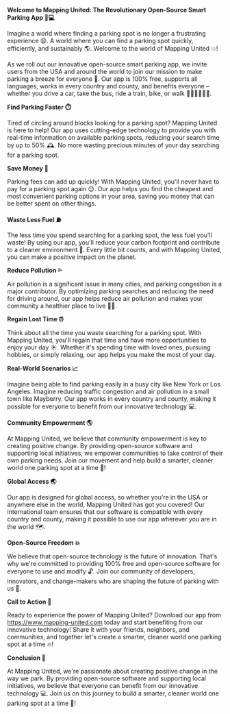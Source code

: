 **Welcome to Mapping United: The Revolutionary Open-Source Smart Parking App 🚗💻**

Imagine a world where finding a parking spot is no longer a frustrating experience 😩. A world where you can find a parking spot quickly, efficiently, and sustainably 🌎. Welcome to the world of Mapping United 💥!

As we roll out our innovative open-source smart parking app, we invite users from the USA and around the world to join our mission to make parking a breeze for everyone 🌟. Our app is 100% free, supports all languages, works in every country and county, and benefits everyone – whether you drive a car, take the bus, ride a train, bike, or walk 🚌🚂🚴‍♀️🏃‍♂️.

**Find Parking Faster ⏱️**

Tired of circling around blocks looking for a parking spot? Mapping United is here to help! Our app uses cutting-edge technology to provide you with real-time information on available parking spots, reducing your search time by up to 50% 🕰️. No more wasting precious minutes of your day searching for a parking spot.

**Save Money 💸**

Parking fees can add up quickly! With Mapping United, you'll never have to pay for a parking spot again 😊. Our app helps you find the cheapest and most convenient parking options in your area, saving you money that can be better spent on other things.

**Waste Less Fuel ⛽️**

The less time you spend searching for a parking spot, the less fuel you'll waste! By using our app, you'll reduce your carbon footprint and contribute to a cleaner environment 🌳. Every little bit counts, and with Mapping United, you can make a positive impact on the planet.

**Reduce Pollution 💦**

Air pollution is a significant issue in many cities, and parking congestion is a major contributor. By optimizing parking searches and reducing the need for driving around, our app helps reduce air pollution and makes your community a healthier place to live 🏃‍♀️.

**Regain Lost Time ⏰**

Think about all the time you waste searching for a parking spot. With Mapping United, you'll regain that time and have more opportunities to enjoy your day ☀️. Whether it's spending time with loved ones, pursuing hobbies, or simply relaxing, our app helps you make the most of your day.

**Real-World Scenarios 📈**

Imagine being able to find parking easily in a busy city like New York or Los Angeles. Imagine reducing traffic congestion and air pollution in a small town like Mayberry. Our app works in every country and county, making it possible for everyone to benefit from our innovative technology 💻.

**Community Empowerment 🌎**

At Mapping United, we believe that community empowerment is key to creating positive change. By providing open-source software and supporting local initiatives, we empower communities to take control of their own parking needs. Join our movement and help build a smarter, cleaner world one parking spot at a time 🔩!

**Global Access 🌏**

Our app is designed for global access, so whether you're in the USA or anywhere else in the world, Mapping United has got you covered! Our international team ensures that our software is compatible with every country and county, making it possible to use our app wherever you are in the world 🗺️.

**Open-Source Freedom 💥**

We believe that open-source technology is the future of innovation. That's why we're committed to providing 100% free and open-source software for everyone to use and modify 🔓. Join our community of developers, innovators, and change-makers who are shaping the future of parking with us 🚀.

**Call to Action 📣**

Ready to experience the power of Mapping United? Download our app from https://www.mapping-united.com today and start benefiting from our innovative technology! Share it with your friends, neighbors, and communities, and together let's create a smarter, cleaner world one parking spot at a time 🔥!

**Conclusion 🌟**

At Mapping United, we're passionate about creating positive change in the way we park. By providing open-source software and supporting local initiatives, we believe that everyone can benefit from our innovative technology 💻. Join us on this journey to build a smarter, cleaner world one parking spot at a time 🔩!